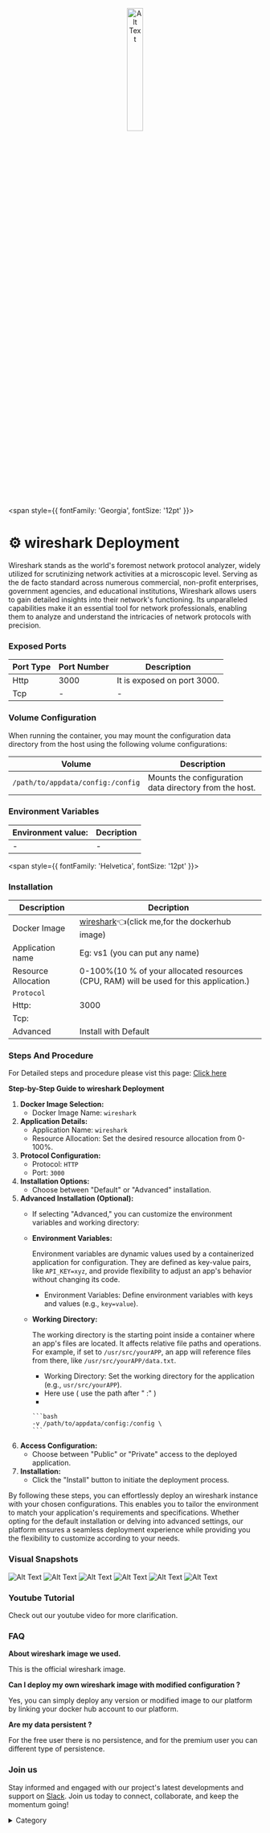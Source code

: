 
<p align="center">
  <img src="/img/qaw.jpg" alt="Alt Text" width="25%"/>
</p> 


<span style={{ fontFamily: 'Georgia', fontSize: '12pt' }}>

#  ⚙️ wireshark Deployment



Wireshark stands as the world's foremost network protocol analyzer, widely utilized for scrutinizing network activities at a microscopic level. Serving as the de facto standard across numerous commercial, non-profit enterprises, government agencies, and educational institutions, Wireshark allows users to gain detailed insights into their network's functioning. Its unparalleled capabilities make it an essential tool for network professionals, enabling them to analyze and understand the intricacies of network protocols with precision.


### Exposed Ports

| Port Type | Port Number | Description                                        |
| --------- | ----------- | -------------------------------------------------- |
| Http      | 3000        | It is exposed on port 3000. |
| Tcp       | -           | -             |

### Volume Configuration

When running the container, you may mount the configuration data directory from the host using the following volume configurations:

| Volume                     | Description                                      |
| -------------------------- | ------------------------------------------------ |
| `/path/to/appdata/config:/config` | Mounts the configuration data directory from the host. |


### Environment Variables


|   **Environment value:**          | Decription                                                                                                               | 
| --------------------- | ------                                                                                                                   | 
|-       |  -                              |

</span>


<span style={{ fontFamily: 'Helvetica', fontSize: '12pt' }}>

### Installation

|  Description          | Decription                                                                                                               | 
| --------------------- | ------                                                                                                                   | 
| Docker Image          |   [wireshark](https://hub.docker.com/r/linuxserver/wireshark)👈(click me,for the dockerhub image)                       |
| Application name      |  Eg: vs1 (you can put any name)                                                                                        | 
| Resource Allocation   |  0-100%(10 % of your allocated resources (CPU, RAM) will be used for this application.)                                  | 
| `Protocol`            |                                                                                                                          | 
|  Http:                |  3000                                                                                                                   |
|  Tcp:                 |                                                                                                                          | 
|    Advanced           |    Install with Default                                                                                                  |




### Steps And Procedure

For Detailed steps and procedure please vist this page: [Click here](https://techscaleinfinite.github.io/introduction/cloud-float/Steps%20and%20procedure)


**Step-by-Step Guide to wireshark Deployment**

1. **Docker Image Selection:**
   * Docker Image Name: `wireshark`
2. **Application Details:**
   * Application Name: `wireshark`
   * Resource Allocation: Set the desired resource allocation from 0-100%.
3. **Protocol Configuration:**
   * Protocol: `HTTP`
   * Port: `3000`
4. **Installation Options:**
   * Choose between "Default" or "Advanced" installation.
5. **Advanced Installation (Optional):**
   * If selecting "Advanced," you can customize the environment variables and working directory:
   *   **Environment Variables:**

       Environment variables are dynamic values used by a containerized application for configuration. They are defined as key-value pairs, like `API_KEY=xyz`, and provide flexibility to adjust an app's behavior without changing its code.

       * Environment Variables: Define environment variables with keys and values (e.g., `key=value`).
   *   **Working Directory:**

       The working directory is the starting point inside a container where an app's files are located. It affects relative file paths and operations. For example, if set to `/usr/src/yourAPP`, an app will reference files from there, like `/usr/src/yourAPP/data.txt`.

       * Working Directory: Set the working directory for the application (e.g., `usr/src/yourAPP`).
       * Here use ( use the path after   " :"  )
       *

           ```bash
           -v /path/to/appdata/config:/config \
           ```
6. **Access Configuration:**
   * Choose between "Public" or "Private" access to the deployed application.
7. **Installation:**
   * Click the "Install" button to initiate the deployment process.

By following these steps, you can effortlessly deploy an wireshark instance with your chosen configurations. This enables you to tailor the environment to match your application's requirements and specifications. Whether opting for the default installation or delving into advanced settings, our platform ensures a seamless deployment experience while providing you the flexibility to customize according to your needs.

### Visual Snapshots

![Alt Text](/img/x1.png)
![Alt Text](/img/x2.png)
![Alt Text](/img/x3.png)
![Alt Text](/img/x4.png)
![Alt Text](/img/x5.png)
![Alt Text](/img/x6.png)



### Youtube Tutorial&#x20;

Check out our youtube video for more clarification.



### FAQ

**About wireshark image we used.**

This is the official wireshark image.

**Can I deploy my own wireshark image with modified configuration ?**

Yes, you can simply deploy any version or modified image to our platform by linking your docker hub account to our platform.

**Are my data persistent ?**

For the free user there is no persistence, and for the premium user you can different type of persistence.

### Join us

Stay informed and engaged with our project's latest developments and support on [Slack](https://app.slack.com/client/T04QS32JX6E/C04QKEWE146). Join us today to connect, collaborate, and keep the momentum going!&#x20;

<details>

<summary>Category</summary>

Kubernetes, cloud computing, DevOps, cloud services, hosting platform, container orchestration, cloud infrastructure, cloud deployment, cloud management, cloud technology, cloud solutions, wireshark

</details>

</span>


